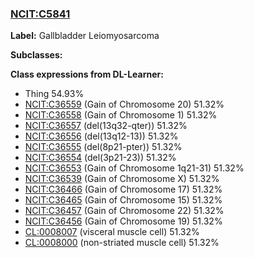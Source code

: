 
### [NCIT:C5841](http://purl.obolibrary.org/obo/NCIT_C5841)
**Label:** Gallbladder Leiomyosarcoma

**Subclasses:** 

**Class expressions from DL-Learner:**

- Thing 54.93%
- [NCIT:C36559](http://purl.obolibrary.org/obo/NCIT_C36559) (Gain of Chromosome 20) 51.32%
- [NCIT:C36558](http://purl.obolibrary.org/obo/NCIT_C36558) (Gain of Chromosome 1) 51.32%
- [NCIT:C36557](http://purl.obolibrary.org/obo/NCIT_C36557) (del(13q32-qter)) 51.32%
- [NCIT:C36556](http://purl.obolibrary.org/obo/NCIT_C36556) (del(13q12-13)) 51.32%
- [NCIT:C36555](http://purl.obolibrary.org/obo/NCIT_C36555) (del(8p21-pter)) 51.32%
- [NCIT:C36554](http://purl.obolibrary.org/obo/NCIT_C36554) (del(3p21-23)) 51.32%
- [NCIT:C36553](http://purl.obolibrary.org/obo/NCIT_C36553) (Gain of Chromosome 1q21-31) 51.32%
- [NCIT:C36539](http://purl.obolibrary.org/obo/NCIT_C36539) (Gain of Chromosome X) 51.32%
- [NCIT:C36466](http://purl.obolibrary.org/obo/NCIT_C36466) (Gain of Chromosome 17) 51.32%
- [NCIT:C36465](http://purl.obolibrary.org/obo/NCIT_C36465) (Gain of Chromosome 15) 51.32%
- [NCIT:C36457](http://purl.obolibrary.org/obo/NCIT_C36457) (Gain of Chromosome 22) 51.32%
- [NCIT:C36456](http://purl.obolibrary.org/obo/NCIT_C36456) (Gain of Chromosome 19) 51.32%
- [CL:0008007](http://purl.obolibrary.org/obo/CL_0008007) (visceral muscle cell) 51.32%
- [CL:0008000](http://purl.obolibrary.org/obo/CL_0008000) (non-striated muscle cell) 51.32%


